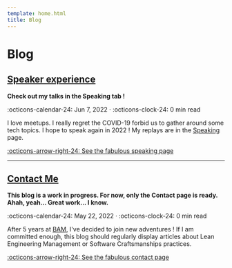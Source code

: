 ```yaml
---
template: home.html
title: Blog
---
```


# Blog


## [Speaker experience]

__Check out my talks in the Speaking tab !__

:octicons-calendar-24: Jun 7, 2022 ·
:octicons-clock-24: 0 min read

I love meetups. I really regret the COVID-19 forbid us to gather around some tech topics. I hope to speak again in 2022 ! My replays are in the [Speaking] page.

  [:octicons-arrow-right-24: See the fabulous speaking page][Speaking]

  [Speaking]: speaking
  [Speaker experience]: speaking

---

## [Contact Me]

__This blog is a work in progress. For now, only the Contact page is ready. Ahah, yeah... Great work... I know.__

:octicons-calendar-24: May 22, 2022 ·
:octicons-clock-24: 0 min read

After 5 years at [BAM], I've decided to join new adventures ! If I am committed enough, this blog should regularly display articles about Lean Engineering Management or Software Craftsmanships practices.

  [:octicons-arrow-right-24: See the fabulous contact page][Contact Me]

  [BAM]: https://www.bam.tech
  [Contact Me]: contact

